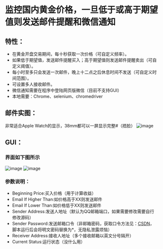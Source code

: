 # 监控国内黄金价格，一旦低于或高于期望值则发送邮件提醒和微信通知
## 特性：
* 在黄金开盘交易期间，每十秒获取一次价格（可自定义频率）。
* 如果低于期望值，发送邮件提醒买入；高于期望值则发送邮件提醒卖出（可自定义阈值）。
* 每小时至多只会发送一次邮件，晚上十二点之后休息时间不发送（可自定义时间范围）。
* 可设置多人接收邮件。
* 微信通知需要在程序中登陆网页版微信（目前不支持GUI）
* 本地需要：Chrome、selenium、chromedriver
## 邮件实图：
非常适合Apple Watch的显示，38mm都可以一屏显示完整#（捂脸）
![image](https://user-images.githubusercontent.com/27627484/42225981-68ba612a-7f10-11e8-9b86-207d17de8a89.png)
## GUI：
### 界面如下图所示
![image](https://user-images.githubusercontent.com/27627484/42225568-69dea59e-7f0f-11e8-9e21-45273129d6fa.png)
![image](https://user-images.githubusercontent.com/27627484/42225581-75db518a-7f0f-11e8-8d2a-551876786946.png)
### 参数说明：
* Beginning Price:买入价格（用于计算收益）
* Email If Higher Than:如价格高于XX则发送邮件
* Email If Lower Than:如价格低于XX则发送邮件
* Sender Address:发送人地址（默认为QQ邮箱端口，如果需要修改需要自行修改源码）
* Sender Password:发送邮箱口令（非邮箱密码，获取口令方法见：[CSDN](https://blog.csdn.net/xxzhangx/article/details/76757817)，脚本运行后会将明文密码替换为\*，无隐私泄露烦恼）
* Receiver Address:接收人地址（多个接收邮箱以英文分号隔开）
* Current Status:运行状态（没什么用）
